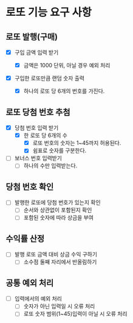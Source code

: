 # 로또 기능 요구 사항

## 로또 발행(구매)

- [x] 구입 금액 입력 받기

  - [x] 금액은 1000 단위, 아닐 경우 예외 처리

- [x] 구입한 로또만큼 랜덤 숫자 출력
  - [x] 하나의 로또 당 6개의 번호를 가진다.

## 로또 당첨 번호 추첨

- [x] 당첨 번호 입력 받기
  - [x] 한 로또 당 6개의 수
    - [x] 로또 번호의 숫자는 1~45까지 허용된다.
    - [x] 쉼표로 숫자를 구분한다.
- [ ] 보너스 번호 입력받기
  - [ ] 하나의 수만 입력받는다.

## 당첨 번호 확인

- [ ] 발행한 로또에 당첨 번호가 있는지 확인
  - [ ] 순서와 상관없이 포함된지 확인
  - [ ] 포함된 숫자에 따라 상금을 부여

## 수익률 산정

- [ ] 발행 로또 금액 대비 상금 수익 구하기
  - [ ] 소수점 둘째 자리에서 반올림하기

## 공통 예외 처리

- [ ] 입력에서의 예외 처리
  - [ ] 숫자가 아닌 입력일 시 오류 처리
  - [ ] 로또 숫자 범위(1~45)입력이 아닐 시 오류 처리
